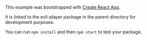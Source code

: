 This example was bootstrapped with [Create React App](https://github.com/facebook/create-react-app).

It is linked to the evil-player package in the parent directory for development purposes.

You can run `npm install` and then `npm start` to test your package.
